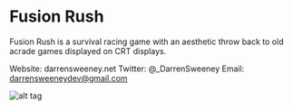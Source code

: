 # Fusion Rush
Fusion Rush is a survival racing game with an aesthetic throw back to old acrade games displayed on CRT displays.

Website: darrensweeney.net
Twitter: @_DarrenSweeney
Email: darrensweeneydev@gmail.com

![alt tag](https://dsweeneyblog.files.wordpress.com/2017/01/gamesfleadh_poster_v4.png)
